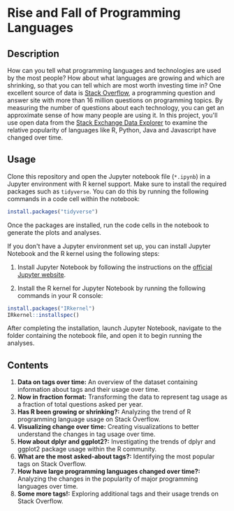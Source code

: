 # Rise and Fall of Programming Languages
## Description
How can you tell what programming languages and technologies are used by the most people? How about what languages are growing and which are shrinking, so that you can tell which are most worth investing time in? One excellent source of data is [Stack Overflow](https://stackoverflow.com/), a programming question and answer site with more than 16 million questions on programming topics. By measuring the number of questions about each technology, you can get an approximate sense of how many people are using it. In this project, you'll use open data from the [Stack Exchange Data Explorer](https://data.stackexchange.com/) to examine the relative popularity of languages like R, Python, Java and Javascript have changed over time.
## Usage
Clone this repository and open the Jupyter notebook file (`*.ipynb`) in a Jupyter environment with R kernel support. Make sure to install the required packages such as `tidyverse`. You can do this by running the following commands in a code cell within the notebook:
``` r
install.packages("tidyverse")
```
Once the packages are installed, run the code cells in the notebook to generate the plots and analyses.

If you don't have a Jupyter environment set up, you can install Jupyter Notebook and the R kernel using the following steps:

1. Install Jupyter Notebook by following the instructions on the [official Jupyter website](https://jupyter.org/install).

2. Install the R kernel for Jupyter Notebook by running the following commands in your R console:
``` r 
install.packages("IRkernel")
IRkernel::installspec()
```
After completing the installation, launch Jupyter Notebook, navigate to the folder containing the notebook file, and open it to begin running the analyses.
## Contents
1. **Data on tags over time:** An overview of the dataset containing information about tags and their usage over time.
2. **Now in fraction format:** Transforming the data to represent tag usage as a fraction of total questions asked per year.
3. **Has R been growing or shrinking?:** Analyzing the trend of R programming language usage on Stack Overflow.
4. **Visualizing change over time:** Creating visualizations to better understand the changes in tag usage over time.
5. **How about dplyr and ggplot2?:** Investigating the trends of dplyr and ggplot2 package usage within the R community.
6. **What are the most asked-about tags?:** Identifying the most popular tags on Stack Overflow.
7. **How have large programming languages changed over time?:** Analyzing the changes in the popularity of major programming languages over time. 
8. **Some more tags!:** Exploring additional tags and their usage trends on Stack Overflow.  